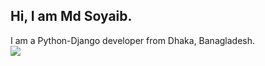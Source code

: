 <h2>Hi, I am Md Soyaib.</h2>
I am a Python-Django developer from Dhaka, Banagladesh.
<div align="center">
  <a href="https://github.com/mdsoyaib">
    <img align="left" src="https://github-readme-stats.vercel.app/api/top-langs/?username=mdsoyaib&hide_title=true&layout=compact&hide_border=true&exclude_repo" />
  </a>
</div>
